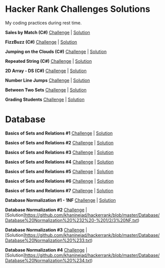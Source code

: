 

# Hacker Rank Challenges Solutions
My coding practices during rest time.

 **Sales by Match (C#)**
[Challenge](https://www.hackerrank.com/challenges/sock-merchant/problem) | [Solution](https://github.com/khaninejad/hackerrank/tree/master/SalesbyMatch)   

**FizzBuzz (C#)**
[Challenge](https://www.hackerrank.com/challenges/fizzbuzz/problem)  | [Solution](https://github.com/khaninejad/hackerrank/tree/master/FizzBuzz)

**Jumping on the Clouds (C#)**
[Challenge](https://www.hackerrank.com/challenges/jumping-on-the-clouds/problem)  | [Solution](https://github.com/khaninejad/hackerrank/tree/master/JumpingOnTheClouds)

**Repeated String (C#)**
[Challenge](https://www.hackerrank.com/challenges/repeated-string/)  | [Solution](https://github.com/khaninejad/hackerrank/tree/master/RepeatedString)

**2D Array - DS (C#)**
[Challenge](https://www.hackerrank.com/challenges/2d-array/problem)  | [Solution](https://github.com/khaninejad/hackerrank/tree/master/2D%20Array%20-%20DS/2D%20Array%20-%20DS)

**Number Line Jumps**
[Challenge](https://www.hackerrank.com/challenges/kangaroo/problem)  | [Solution](https://github.com/khaninejad/hackerrank/blob/master/NumberLineJumps/)

**Between Two Sets**
[Challenge](https://www.hackerrank.com/challenges/between-two-sets)  | [Solution](https://github.com/khaninejad/hackerrank/tree/master/BetweenTwoSets/)

**Grading Students**
[Challenge](https://www.hackerrank.com/challenges/grading/problem)  | [Solution](https://github.com/khaninejad/hackerrank/tree/master/GradingStudents/)


# Database

**Basics of Sets and Relations #1**
[Challenge](https://www.hackerrank.com/challenges/basics-of-sets-and-relational-algebra-1/problem)  | [Solution](https://github.com/khaninejad/hackerrank/blob/master/Database/Basics%20of%20Sets%20and%20Relations%20%231.txt)

**Basics of Sets and Relations #2**
[Challenge](https://www.hackerrank.com/challenges/basics-of-sets-and-relational-algebra-2/problem)  | [Solution](https://github.com/khaninejad/hackerrank/blob/master/Database/Basics%20of%20Sets%20and%20Relations%20%232.txt)

**Basics of Sets and Relations #3**
[Challenge](https://www.hackerrank.com/challenges/basics-of-sets-and-relational-algebra-3/problem)  | [Solution](https://github.com/khaninejad/hackerrank/blob/master/Database/Basics%20of%20Sets%20and%20Relations%20%233.txt)

**Basics of Sets and Relations #4**
[Challenge](https://www.hackerrank.com/challenges/basics-of-sets-and-relational-algebra-4/problem)  | [Solution](https://github.com/khaninejad/hackerrank/blob/master/Database/Basics%20of%20Sets%20and%20Relations%20%234.txt)

**Basics of Sets and Relations #5**
[Challenge](https://www.hackerrank.com/challenges/basics-of-sets-and-relational-algebra-5/problem)  | [Solution](https://github.com/khaninejad/hackerrank/blob/master/Database/Basics%20of%20Sets%20and%20Relations%20%235.txt)

**Basics of Sets and Relations #6**
[Challenge](https://www.hackerrank.com/challenges/basics-of-sets-and-relational-algebra-6/problem)  | [Solution](https://github.com/khaninejad/hackerrank/blob/master/Database/Basics%20of%20Sets%20and%20Relations%20%236.txt)

**Basics of Sets and Relations #7**
[Challenge](https://www.hackerrank.com/challenges/basics-of-sets-and-relational-algebra-7/problem)  | [Solution](https://github.com/khaninejad/hackerrank/blob/master/Database/Basics%20of%20Sets%20and%20Relations%20%237.txt)

**Database Normalization #1 - 1NF**
[Challenge](https://www.hackerrank.com/challenges/database-normalization-1-1nf/problem)  | [Solution](https://github.com/khaninejad/hackerrank/blob/master/Database/Database%20Normalization%20%231%20-%201NF.txt)

**Database Normalization #2**
[Challenge](https://www.hackerrank.com/challenges/database-normalization-2)  | [Solution]https://github.com/khaninejad/hackerrank/blob/master/Database/Database%20Normalization%20%232%20-%201/2/3%20NF.txt)

**Database Normalization #3**
[Challenge](https://www.hackerrank.com/challenges/database-normalization-3)  | [Solution]https://github.com/khaninejad/hackerrank/blob/master/Database/Database%20Normalization%20%233.txt)

**Database Normalization #4**
[Challenge](https://www.hackerrank.com/challenges/database-normalization-4)  | [Solution]https://github.com/khaninejad/hackerrank/blob/master/Database/Database%20Normalization%20%234.txt)
